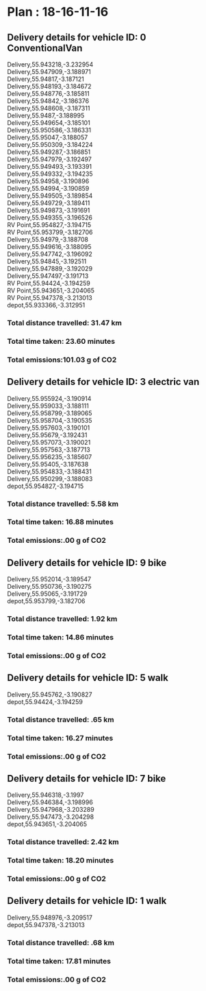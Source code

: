 # Plan : 18-16-11-16
## Delivery details for vehicle ID: 0 ConventionalVan 
Delivery,55.943218,-3.232954<br>Delivery,55.947909,-3.188971<br>Delivery,55.94817,-3.187121<br>Delivery,55.948193,-3.184672<br>Delivery,55.948776,-3.185811<br>Delivery,55.94842,-3.186376<br>Delivery,55.948608,-3.187311<br>Delivery,55.9487,-3.188995<br>Delivery,55.949654,-3.185101<br>Delivery,55.950586,-3.186331<br>Delivery,55.95047,-3.188057<br>Delivery,55.950309,-3.184224<br>Delivery,55.949287,-3.186851<br>Delivery,55.947979,-3.192497<br>Delivery,55.949493,-3.193391<br>Delivery,55.949332,-3.194235<br>Delivery,55.94958,-3.190896<br>Delivery,55.94994,-3.190859<br>Delivery,55.949505,-3.189854<br>Delivery,55.949729,-3.189411<br>Delivery,55.949873,-3.191691<br>Delivery,55.949355,-3.196526<br>RV Point,55.954827,-3.194715<br>RV Point,55.953799,-3.182706<br>Delivery,55.94979,-3.188708<br>Delivery,55.949616,-3.188095<br>Delivery,55.947742,-3.196092<br>Delivery,55.94845,-3.192511<br>Delivery,55.947889,-3.192029<br>Delivery,55.947497,-3.191713<br>RV Point,55.94424,-3.194259<br>RV Point,55.943651,-3.204065<br>RV Point,55.947378,-3.213013<br>depot,55.933366,-3.312951<br>
### Total distance travelled: 31.47 km 
### Total time taken: 23.60 minutes 
### Total emissions:101.03 g of CO2
## Delivery details for vehicle ID: 3 electric van 
Delivery,55.955924,-3.190914<br>Delivery,55.959033,-3.188111<br>Delivery,55.958799,-3.189065<br>Delivery,55.958704,-3.190535<br>Delivery,55.957603,-3.190101<br>Delivery,55.95679,-3.192431<br>Delivery,55.957073,-3.190021<br>Delivery,55.957563,-3.187713<br>Delivery,55.956235,-3.185607<br>Delivery,55.95405,-3.187638<br>Delivery,55.954833,-3.188431<br>Delivery,55.950299,-3.188083<br>depot,55.954827,-3.194715<br>
### Total distance travelled: 5.58 km 
### Total time taken: 16.88 minutes 
### Total emissions:.00 g of CO2
## Delivery details for vehicle ID: 9 bike 
Delivery,55.952014,-3.189547<br>Delivery,55.950736,-3.190275<br>Delivery,55.95065,-3.191729<br>depot,55.953799,-3.182706<br>
### Total distance travelled: 1.92 km 
### Total time taken: 14.86 minutes 
### Total emissions:.00 g of CO2
## Delivery details for vehicle ID: 5 walk 
Delivery,55.945762,-3.190827<br>depot,55.94424,-3.194259<br>
### Total distance travelled: .65 km 
### Total time taken: 16.27 minutes 
### Total emissions:.00 g of CO2
## Delivery details for vehicle ID: 7 bike 
Delivery,55.946318,-3.1997<br>Delivery,55.946384,-3.198996<br>Delivery,55.947968,-3.203289<br>Delivery,55.947473,-3.204298<br>depot,55.943651,-3.204065<br>
### Total distance travelled: 2.42 km 
### Total time taken: 18.20 minutes 
### Total emissions:.00 g of CO2
## Delivery details for vehicle ID: 1 walk 
Delivery,55.948976,-3.209517<br>depot,55.947378,-3.213013<br>
### Total distance travelled: .68 km 
### Total time taken: 17.81 minutes 
### Total emissions:.00 g of CO2
